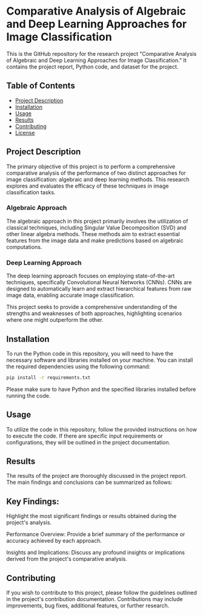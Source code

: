 # Comparative Analysis of Algebraic and Deep Learning Approaches for Image Classification

This is the GitHub repository for the research project "Comparative Analysis of Algebraic and Deep Learning Approaches for Image Classification." It contains the project report, Python code, and dataset for the project.

## Table of Contents

- [Project Description](#project-description)
- [Installation](#installation)
- [Usage](#usage)
- [Results](#results)
- [Contributing](#contributing)
- [License](#license)

## Project Description

The primary objective of this project is to perform a comprehensive comparative analysis of the performance of two distinct approaches for image classification: algebraic and deep learning methods. This research explores and evaluates the efficacy of these techniques in image classification tasks.

### Algebraic Approach
The algebraic approach in this project primarily involves the utilization of classical techniques, including Singular Value Decomposition (SVD) and other linear algebra methods. These methods aim to extract essential features from the image data and make predictions based on algebraic computations.

### Deep Learning Approach
The deep learning approach focuses on employing state-of-the-art techniques, specifically Convolutional Neural Networks (CNNs). CNNs are designed to automatically learn and extract hierarchical features from raw image data, enabling accurate image classification.

This project seeks to provide a comprehensive understanding of the strengths and weaknesses of both approaches, highlighting scenarios where one might outperform the other.

## Installation

To run the Python code in this repository, you will need to have the necessary software and libraries installed on your machine. You can install the required dependencies using the following command:

```bash
pip install -r requirements.txt
```

Please make sure to have Python and the specified libraries installed before running the code.

## Usage

To utilize the code in this repository, follow the provided instructions on how to execute the code. If there are specific input requirements or configurations, they will be outlined in the project documentation.

## Results

The results of the project are thoroughly discussed in the project report. The main findings and conclusions can be summarized as follows:

## Key Findings: 

Highlight the most significant findings or results obtained during the project's analysis.

Performance Overview: Provide a brief summary of the performance or accuracy achieved by each approach.

Insights and Implications: Discuss any profound insights or implications derived from the project's comparative analysis.

## Contributing

If you wish to contribute to this project, please follow the guidelines outlined in the project's contribution documentation. Contributions may include improvements, bug fixes, additional features, or further research.

